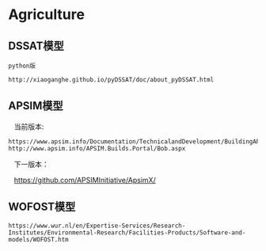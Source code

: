 # Agriculture
## DSSAT模型
    python版
    
    http://xiaoganghe.github.io/pyDSSAT/doc/about_pyDSSAT.html 
## APSIM模型
    当前版本:
    
    https://www.apsim.info/Documentation/TechnicalandDevelopment/BuildingAPSIMfromsource.aspx
    http://www.apsim.info/APSIM.Builds.Portal/Bob.aspx
    
    下一版本：
    
    https://github.com/APSIMInitiative/ApsimX/
## WOFOST模型

    https://www.wur.nl/en/Expertise-Services/Research-Institutes/Environmental-Research/Facilities-Products/Software-and-models/WOFOST.htm

